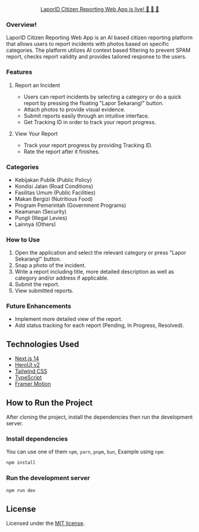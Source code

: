 <p align="center">
   <a href="https://lapor-mas-landing-zupq.vercel.app/">LaporID Citizen Reporting Web App is live! 🚀 🤤 🧐</a>
</p>

### Overview!

LaporID Citizen Reporting Web App is an AI based citizen reporting platform that allows users to report incidents with photos based on specific categories. The platform utilizes AI context based filtering to prevent SPAM report, checks report validity and provides tailored response to the users.
### Features

1. Report an Incident

   - Users can report incidents by selecting a category or do a quick report by pressing the floating "Lapor Sekarang!" button.
   - Attach photos to provide visual evidence.
   - Submit reports easily through an intuitive interface.
   - Get Tracking ID in order to track your report progress.

2. View Your Report
   - Track your report progress by providing Tracking ID.
   - Rate the report after it finishes.

### Categories

- Kebijakan Publik (Public Policy)
- Kondisi Jalan (Road Conditions)
- Fasilitas Umum (Public Facilities)
- Makan Bergizi (Nutritious Food)
- Program Pemerintah (Government Programs)
- Keamanan (Security)
- Pungli (Illegal Levies)
- Lainnya (Others)

### How to Use

1. Open the application and select the relevant category or press "Lapor Sekarang!" button.
2. Snap a photo of the incident.
3. Write a report including title, more detailed description as well as category and/or address if applicable.
4. Submit the report.
5. View submitted reports.

### Future Enhancements

- Implement more detailed view of the report.
- Add status tracking for each report (Pending, In Progress, Resolved).

## Technologies Used

- [Next.js 14](https://nextjs.org/docs/getting-started)
- [HeroUI v2](https://heroui.com/)
- [Tailwind CSS](https://tailwindcss.com/)
- [TypeScript](https://www.typescriptlang.org/)
- [Framer Motion](https://www.framer.com/motion/)

## How to Run the Project

After cloning the project, install the dependencies then run the development server.

### Install dependencies

You can use one of them `npm`, `yarn`, `pnpm`, `bun`, Example using `npm`:

```bash
npm install
```

### Run the development server

```bash
npm run dev
```

## License

Licensed under the [MIT license](https://github.com/heroui-inc/next-app-template/blob/main/LICENSE).
